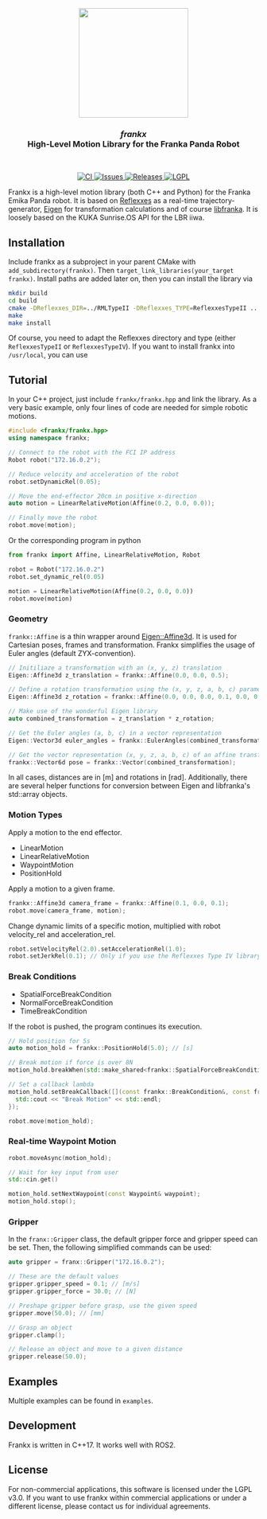 <div align="center">
  <center><img width="220" src="https://raw.githubusercontent.com/pantor/frankx/master/doc/logo.png"></div></center>
  <h3 align="center"><center><i>frankx</i><br>High-Level Motion Library for the Franka Panda Robot</center></h3>
  <br>
</div>

<p align="center">
  <a href="https://github.com/pantor/frankx/actions">
    <img src="https://github.com/pantor/frankx/workflows/CI/badge.svg" alt="CI">
  </a>

  <a href="https://github.com/pantor/frankx/issues">
    <img src="https://img.shields.io/github/issues/pantor/frankx.svg" alt="Issues">
  </a>

  <a href="https://github.com/pantor/frankx/releases">
    <img src="https://img.shields.io/github/release/pantor/frankx.svg" alt="Releases">
  </a>

  <a href="https://github.com/pantor/frankx/blob/master/LICENSE">
    <img src="https://img.shields.io/badge/license-LGPL-green.svg" alt="LGPL">
  </a>
</p>

Frankx is a high-level motion library (both C++ and Python) for the Franka Emika Panda robot. It is based on [Reflexxes](http://reflexxes.ws) as a real-time trajectory-generator, [Eigen](https://eigen.tuxfamily.org) for transformation calculations and of course [libfranka](https://frankaemika.github.io/docs/libfranka.html). It is loosely based on the KUKA Sunrise.OS API for the LBR iiwa.


## Installation

Include frankx as a subproject in your parent CMake with `add_subdirectory(frankx)`. Then `target_link_libraries(your_target frankx)`. Install paths are added later on, then you can install the library via

```bash
mkdir build
cd build
cmake -DReflexxes_DIR=../RMLTypeII -DReflexxes_TYPE=ReflexxesTypeII ..
make
make install
```
Of course, you need to adapt the Reflexxes directory and type (either `ReflexxesTypeII` or `ReflexxesTypeIV`). If you want to install frankx into `/usr/local`, you can use


## Tutorial

In your C++ project, just include `frankx/frankx.hpp` and link the library. As a very basic example, only four lines of code are needed for simple robotic motions.

```c++
#include <frankx/frankx.hpp>
using namespace frankx;

// Connect to the robot with the FCI IP address
Robot robot("172.16.0.2");

// Reduce velocity and acceleration of the robot
robot.setDynamicRel(0.05);

// Move the end-effector 20cm in positive x-direction
auto motion = LinearRelativeMotion(Affine(0.2, 0.0, 0.0));

// Finally move the robot
robot.move(motion);
```

Or the corresponding program in python
```python
from frankx import Affine, LinearRelativeMotion, Robot

robot = Robot("172.16.0.2")
robot.set_dynamic_rel(0.05)

motion = LinearRelativeMotion(Affine(0.2, 0.0, 0.0))
robot.move(motion)
```


### Geometry

`frankx::Affine` is a thin wrapper around [Eigen::Affine3d](https://eigen.tuxfamily.org/dox/group__TutorialGeometry.html). It is used for Cartesian poses, frames and transformation. Frankx simplifies the usage of Euler angles (default ZYX-convention).
```c++
// Initiliaze a transformation with an (x, y, z) translation
Eigen::Affine3d z_translation = frankx::Affine(0.0, 0.0, 0.5);

// Define a rotation transformation using the (x, y, z, a, b, c) parameter list
Eigen::Affine3d z_rotation = frankx::Affine(0.0, 0.0, 0.0, 0.1, 0.0, 0.0);

// Make use of the wonderful Eigen library
auto combined_transformation = z_translation * z_rotation;

// Get the Euler angles (a, b, c) in a vector representation
Eigen::Vector3d euler_angles = frankx::EulerAngles(combined_transformation);

// Get the vector representation (x, y, z, a, b, c) of an affine transformation
frankx::Vector6d pose = frankx::Vector(combined_transformation);
```
In all cases, distances are in [m] and rotations in [rad]. Additionally, there are several helper functions for conversion between Eigen and libfranka's std::array objects.


### Motion Types

Apply a motion to the end effector.

- LinearMotion
- LinearRelativeMotion
- WaypointMotion
- PositionHold

Apply a motion to a given frame.

```c++
frankx::Affine3d camera_frame = frankx::Affine(0.1, 0.0, 0.1);
robot.move(camera_frame, motion);
```

Change dynamic limits of a specific motion, multiplied with robot velocity_rel and acceleration_rel.
```c++
robot.setVelocityRel(2.0).setAccelerationRel(1.0);
robot.setJerkRel(0.1); // Only if you use the Reflexxes Type IV library
```


### Break Conditions

- SpatialForceBreakCondition
- NormalForceBreakCondition
- TimeBreakCondition

If the robot is pushed, the program continues its execution.

```c++
// Hold position for 5s
auto motion_hold = frankx::PositionHold(5.0); // [s]

// Break motion if force is over 8N
motion_hold.breakWhen(std::make_shared<frankx::SpatialForceBreakCondition>(8.0)); // [N]

// Set a callback lambda
motion_hold.setBreakCallback([](const frankx::BreakCondition&, const franka::RobotState&, double) {
  std::cout << "Break Motion" << std::endl;
});

robot.move(motion_hold);
```


### Real-time Waypoint Motion

```c++
robot.moveAsync(motion_hold);

// Wait for key input from user
std::cin.get()

motion_hold.setNextWaypoint(const Waypoint& waypoint);
motion_hold.stop();
```


### Gripper

In the `franx::Gripper` class, the default gripper force and gripper speed can be set. Then, the following simplified commands can be used:

```c++
auto gripper = franx::Gripper("172.16.0.2");

// These are the default values
gripper.gripper_speed = 0.1; // [m/s]
gripper.gripper_force = 30.0; // [N]

// Preshape gripper before grasp, use the given speed
gripper.move(50.0); // [mm]

// Grasp an object
gripper.clamp();

// Release an object and move to a given distance
gripper.release(50.0);
```


## Examples

Multiple examples can be found in `examples`.


## Development

Frankx is written in C++17. It works well with ROS2.


## License

For non-commercial applications, this software is licensed under the LGPL v3.0. If you want to use frankx within commercial applications or under a different license, please contact us for individual agreements.
